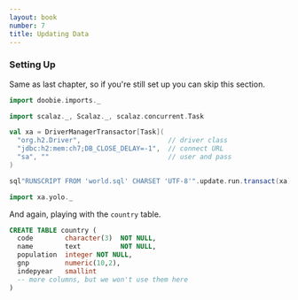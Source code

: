 ```yaml
---
layout: book
number: 7
title: Updating Data
---
```


### Setting Up

Same as last chapter, so if you're still set up you can skip this section. 

```scala
import doobie.imports._

import scalaz._, Scalaz._, scalaz.concurrent.Task

val xa = DriverManagerTransactor[Task](
  "org.h2.Driver",                      // driver class
  "jdbc:h2:mem:ch7;DB_CLOSE_DELAY=-1",  // connect URL
  "sa", ""                              // user and pass
)

sql"RUNSCRIPT FROM 'world.sql' CHARSET 'UTF-8'".update.run.transact(xa).run

import xa.yolo._
```

And again, playing with the `country` table.

```sql
CREATE TABLE country (
  code        character(3)  NOT NULL,
  name        text          NOT NULL,
  population  integer NOT NULL,
  gnp         numeric(10,2),
  indepyear   smallint
  -- more columns, but we won't use them here
)
```







